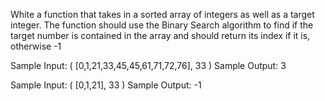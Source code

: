White a function that takes in a sorted array of integers as well as a target integer. The function should use the Binary Search algorithm to find if the target number is contained in the array and should return its index if it is, otherwise -1

Sample Input: ( [0,1,21,33,45,45,61,71,72,76], 33 )
Sample Output: 3

Sample Input: ( [0,1,21], 33 )
Sample Output: -1 

